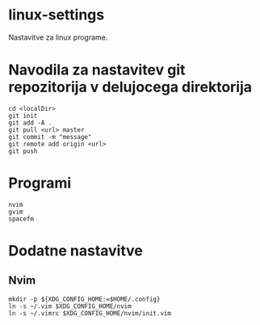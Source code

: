 # linux-settings
Nastavitve za linux programe.

# Navodila za nastavitev git repozitorija v delujocega direktorija
```
cd <localDir>
git init
git add -A .
git pull <url> master
git commit -m "message"
git remote add origin <url>
git push
```

# Programi
```
nvim 
gvim 
spacefm
```

# Dodatne nastavitve
## Nvim
```
mkdir -p ${XDG_CONFIG_HOME:=$HOME/.config}
ln -s ~/.vim $XDG_CONFIG_HOME/nvim
ln -s ~/.vimrc $XDG_CONFIG_HOME/nvim/init.vim
```
